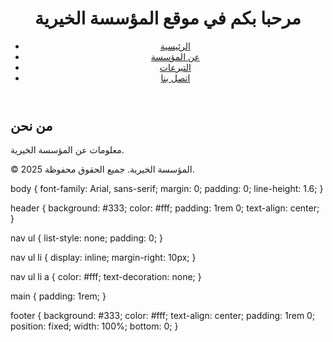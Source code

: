 <!DOCTYPE html>
<html lang="en">
<head>
    <meta charset="UTF-8">
    <meta name="viewport" content="width=device-width, initial-scale=1.0">
    <title>اسم المؤسسة الخيرية</title>
    <link rel="stylesheet" href="styles.css">
</head>
<body>
    <header>
        <h1>مرحبا بكم في موقع المؤسسة الخيرية</h1>
        <nav>
            <ul>
                <li><a href="index.html">الرئيسية</a></li>
                <li><a href="about.html">عن المؤسسة</a></li>
                <li><a href="donate.html">التبرعات</a></li>
                <li><a href="contact.html">اتصل بنا</a></li>
            </ul>
        </nav>
    </header>
    <main>
        <section>
            <h2>من نحن</h2>
            <p>معلومات عن المؤسسة الخيرية.</p>
        </section>
    </main>
    <footer>
        <p>&copy; 2025 المؤسسة الخيرية. جميع الحقوق محفوظة.</p>
    </footer>
</body>
</html>
body {
    font-family: Arial, sans-serif;
    margin: 0;
    padding: 0;
    line-height: 1.6;
}

header {
    background: #333;
    color: #fff;
    padding: 1rem 0;
    text-align: center;
}

nav ul {
    list-style: none;
    padding: 0;
}

nav ul li {
    display: inline;
    margin-right: 10px;
}

nav ul li a {
    color: #fff;
    text-decoration: none;
}

main {
    padding: 1rem;
}

footer {
    background: #333;
    color: #fff;
    text-align: center;
    padding: 1rem 0;
    position: fixed;
    width: 100%;
    bottom: 0;
}

